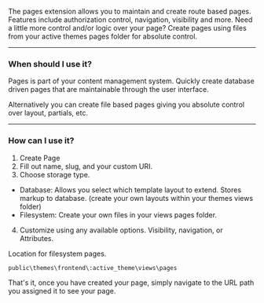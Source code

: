 The pages extension allows you to maintain and create route based pages. Features include authorization control, navigation, visibility and more. Need a little more control and/or logic over your page? Create pages using files from your active themes pages folder for absolute control.

---

### When should I use it?

Pages is part of your content management system. Quickly create database driven pages that are maintainable through the user interface.

Alternatively you can create file based pages giving you absolute control over layout, partials, etc.

---

### How can I use it?

1. Create Page
2. Fill out name, slug, and your custom URI.
3. Choose storage type.
  - Database: Allows you select which template layout to extend. Stores markup to database. (create your own layouts within your themes views folder)
  - Filesystem: Create your own files in your views pages folder.
4. Customize using any available options. Visibility, navigation, or Attributes.

Location for filesystem pages.

`public\themes\frontend\:active_theme\views\pages`

That's it, once you have created your page, simply navigate to the URL path you assigned it to see your page.
